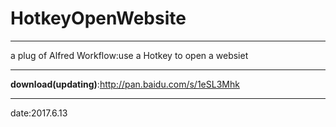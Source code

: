 # HotkeyOpenWebsite

---
a plug of Alfred Workflow:use a Hotkey to open a websiet

---
**download(updating)**:http://pan.baidu.com/s/1eSL3Mhk 

---
date:2017.6.13
